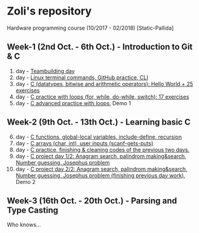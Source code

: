 # Zoli's repository
Hardware programming course (10/2017 - 02/2018)
[Static-Pallida]

## Week-1 (2nd Oct. - 6th Oct.) - Introduction to Git & C
1. day - [Teambuilding day](https://github.com/greenfox-academy/Zoli-G/tree/master/week-01/day-1)
2. day - [Linux terminal commands, GitHub practice, CLI](https://github.com/greenfox-academy/Zoli-G/tree/master/week-01/day-2)
3. day - [C (datatypes, bitwise and arithmetic operators): Hello World + 25 exercises](https://github.com/greenfox-academy/Zoli-G/tree/master/week-01/day-3)
4. day - [C practice with loops (for, while, do-while, switch): 17 exercises](https://github.com/greenfox-academy/Zoli-G/tree/master/week-01/day-4)
5. day - [C advanced practice with loops](https://github.com/greenfox-academy/Zoli-G/tree/master/week-01/day-5), Demo 1

## Week-2 (9th Oct. - 13th Oct.) - Learning basic C
6. day - [C functions, global-local variables, include-define, recursion](https://github.com/greenfox-academy/Zoli-G/tree/master/week-02/day-1)
7. day - [C arrays (char, int), user inputs (scanf-gets-puts)](https://github.com/greenfox-academy/Zoli-G/tree/master/week-02/day-2)
8. day - [C practice, finishing & cleaning codes of the previous two days.](https://github.com/greenfox-academy/Zoli-G/tree/master/week-02/day-3)
9. day - [C project day 1/2: Anagram search, palindrom making&search, Number guessing, Josephus problem](https://github.com/greenfox-academy/Zoli-G/tree/master/week-02/day-4)
10. day - [C project day 2/2: Anagram search, palindrom making&search, Number guessing, Josephus problem (finishing previous day work)](https://github.com/greenfox-academy/Zoli-G/tree/master/week-02/day-5), Demo 2

## Week-3 (16th Oct. - 20th Oct.) - Parsing and Type Casting
Who knows...
